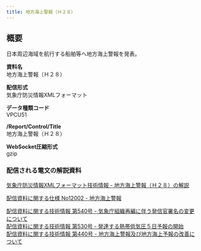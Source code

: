 ```yaml
---
title: 地方海上警報（Ｈ２８）
---
```


## 概要
日本周辺海域を航行する船舶等へ地方海上警報を発表。

**資料名** <br/>
 地方海上警報（Ｈ２８）
 
**配信形式** <br/>
 気象庁防災情報XMLフォーマット

**データ種類コード** <br/>
 VPCU51

**/Report/Control/Title** <br/>
 地方海上警報（Ｈ２８）
 
**WebSocket圧縮形式** <br/>
 gzip

### 配信される電文の解説資料
 [気象庁防災情報XMLフォーマット技術情報 - 地方海上警報（Ｈ２８）の解説](https://dmdata.jp/doc/jma/manual/0212-0212.pdf)
 
 
 [配信資料に関する仕様 No12002 - 地方海上警報](https://www.data.jma.go.jp/suishin/shiyou/pdf/no12002)
 
 
 [配信資料に関する技術情報 第540号 - 気象庁組織再編に伴う発信官署名の変更について](https://dmdata.jp/doc/jma/technical/540.pdf) <br/>
 [配信資料に関する技術情報 第530号 - 発達する熱帯低気圧５日予報の開始](https://dmdata.jp/doc/jma/technical/530.pdf) <br/>
 [配信資料に関する技術情報 第440号 - 地方海上警報及び地方海上予報の改善について](https://dmdata.jp/doc/jma/technical/440.pdf)

